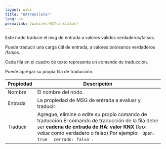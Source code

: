 ```yaml
---
layout: wiki
title: "HATranslator"
lang: es
permalink: /wiki/es-HATranslator/
---
```

Este nodo traduce el msg de entrada a valores válidos verdaderos/falsos. 

Puede traducir una carga útil de entrada, a valores booleanos verdaderos /falsos. 

Cada fila en el cuadro de texto representa un comando de traducción.

Puede agregar su propia fila de traducción. 

| Propiedad | Descripción |
|-|-|
|Nombre |El nombre del nodo.|
|Entrada |La propiedad de MSG de entrada a evaluar y traducir.|
|Traducir |Agregue, elimine o edite su propio comando de traducción.El comando de traducción de la fila debe ser **cadena de entrada de HA: valor KNX** (_knx value_ como verdadero o falso).Por ejemplo: <code> Open: true </code> <code> cerrado: falso </code>.|
